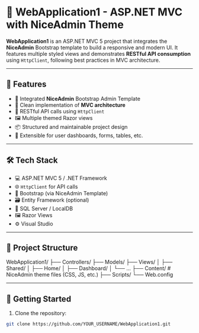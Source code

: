# 🧩 WebApplication1 - ASP.NET MVC with NiceAdmin Theme

**WebApplication1** is an ASP.NET MVC 5 project that integrates the **NiceAdmin** Bootstrap template to build a responsive and modern UI. It features multiple styled views and demonstrates **RESTful API consumption** using `HttpClient`, following best practices in MVC architecture.

---

## 🚀 Features

- 🎨 Integrated **NiceAdmin** Bootstrap Admin Template
- 🧱 Clean implementation of **MVC architecture**
- 🔗 RESTful API calls using `HttpClient`
- 🖼️ Multiple themed Razor views
- 📦 Structured and maintainable project design
- 💬 Extensible for user dashboards, forms, tables, etc.

---

## 🛠️ Tech Stack

- 💻 ASP.NET MVC 5 / .NET Framework
- 🌐 `HttpClient` for API calls
- 🎨 Bootstrap (via NiceAdmin Template)
- 🗃️ Entity Framework (optional)
- 💾 SQL Server / LocalDB
- 🖼️ Razor Views
- ⚙️ Visual Studio

---

## 📁 Project Structure

WebApplication1/ ├── Controllers/ ├── Models/ ├── Views/ │ ├── Shared/ │ ├── Home/ │ ├── Dashboard/ │ └── ... ├── Content/ # NiceAdmin theme files (CSS, JS, etc.) ├── Scripts/ └── Web.config


---

## 🧪 Getting Started

1. Clone the repository:
```bash
git clone https://github.com/YOUR_USERNAME/WebApplication1.git
